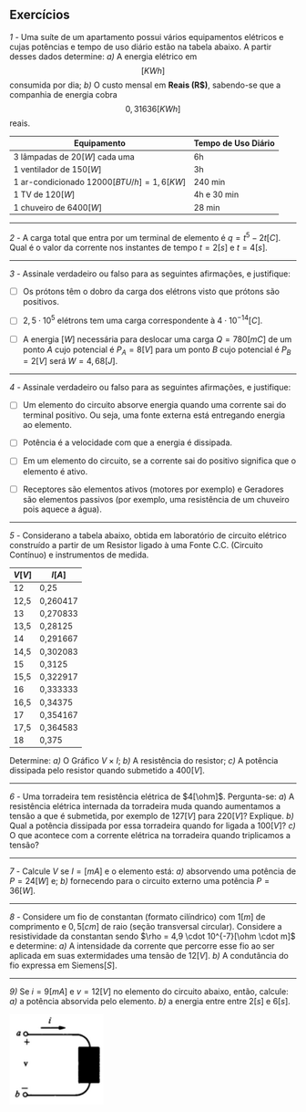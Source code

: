## **Exercícios**

*1 -* Uma suíte de um apartamento possui vários equipamentos elétricos e cujas potências e tempo de uso diário estão na tabela abaixo. A partir desses dados determine:
*a)* A energia elétrico em $$[KWh]$$ consumida por dia;
*b)* O custo mensal em **Reais (R$)**, sabendo-se que a companhia de energia cobra $$0,31636 [KWh]$$ reais.


Equipamento | Tempo de Uso Diário
-|-
 3 lâmpadas de $20[W]$ cada uma | 6h
 1 ventilador de $150[W]$ | 3h
1 ar-condicionado $12000 [BTU/h] = 1,6[KW]$ | 240 min
1 TV de $120[W]$ | 4h e 30 min
1 chuveiro de $6400[W]$ | 28 min


---


*2 -* A carga total que entra por um terminal de elemento é $q = t^{5} - 2t [C]$. Qual é o valor da corrente nos instantes de tempo $t = 2[s]$ e $t = 4[s]$.


---


*3 -* Assinale verdadeiro ou falso para as seguintes afirmações, e justifique:
- [ ] Os prótons têm o dobro da carga dos elétrons visto que prótons são positivos.
- [ ] $2,5 \cdot 10^{5}$ elétrons tem uma carga correspondente à $4 \cdot 10^{-14} [C]$.
- [ ] A energia $[W]$ necessária para deslocar uma carga $Q = 780 [mC]$ de um ponto $A$ cujo potencial é $P_A = 8[V]$ para um ponto $B$ cujo potencial é $P_B = 2[V]$ será $W = 4,68 [J]$.


---


*4 -* Assinale verdadeiro ou falso para as seguintes afirmações, e justifique:
- [ ] Um elemento do circuito absorve energia quando uma corrente sai do terminal positivo. Ou seja, uma fonte externa está entregando energia ao elemento.
- [ ] Potência é a velocidade com que a energia é dissipada.
- [ ] Em um elemento do circuito, se a corrente sai do positivo significa que o elemento é ativo.
- [ ] Receptores são elementos ativos (motores por exemplo) e Geradores são elementos passivos (por exemplo, uma resistência de um chuveiro pois aquece a água).


---


*5 -* Considerano a tabela abaixo, obtida em laboratório de circuito elétrico construído a partir de um Resistor ligado à uma Fonte C.C. (Circuito Contínuo) e instrumentos de medida.


$V[V]$ | $I[A]$
-|-
 12 | 0,25
 12,5 | 0,260417
 13 | 0,270833
 13,5 | 0,28125
 14 | 0,291667
 14,5 | 0,302083
 15 | 0,3125
 15,5 | 0,322917
 16 | 0,333333
 16,5 | 0,34375
 17 | 0,354167
 17,5 | 0,364583
 18 | 0,375

 Determine:
 *a)* O Gráfico $V \times I$;
 *b)* A resistência do resistor;
 *c)* A potência dissipada pelo resistor quando submetido a $400[V]$.


 ---


 *6 -* Uma torradeira tem resistência elétrica de $4[\ohm]$. Pergunta-se:
 *a*) A resistência elétrica internada da torradeira muda quando aumentamos a tensão a que é submetida, por exemplo de $127[V]$ para $220[V]$? Explique.
 *b)* Qual a potência dissipada por essa torradeira quando for ligada a $100[V]$?
 *c)* O que acontece com a corrente elétrica na torradeira quando triplicamos a tensão?


 ---


 *7 -* Calcule $V$ se $I = [mA]$ e o elemento está:
 *a)* absorvendo uma potência de $P = 24[W]$ e;
 *b)* fornecendo para o circuito externo uma potência $P = 36[W]$.


 ---


 *8 -* Considere um fio de constantan (formato cilíndrico) com $1[m]$ de comprimento e $0,5[cm]$ de raio (seção transversal circular). Considere a resistividade da constantan sendo $\rho = 4,9 \cdot 10^{-7}[\ohm \cdot m]$ e determine:
 *a)* A intensidade da corrente que percorre esse fio ao ser aplicada em suas extermidades uma tensão de $12[V]$.
 *b)* A condutância do fio expressa em Siemens$[S]$.


 ---


 *9)* Se $i = 9[mA]$ e $v = 12[V]$ no elemento do circuito abaixo, então, calcule:
 *a)* a potência absorvida pelo elemento.
 *b)* a energia entre entre $2[s]$ e $6[s]$.

 ![image](.attachments/2c6799588dd2da35508682f9490c443c333412ae.png) 
